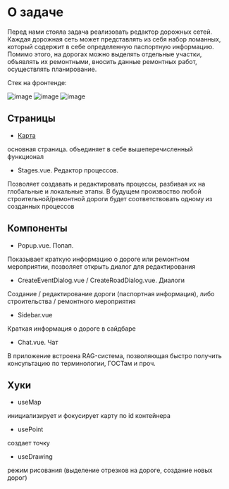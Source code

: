 # О задаче

Перед нами стояла задача реализовать редактор дорожных сетей. Каждая дорожная сеть может представлять из себя набор ломанных, который содержит в себе определенную паспортную информацию. Помимо этого, на дорогах можно выделять отдельные участки, объявлять их ремонтными, вносить данные ремонтных работ, осуществлять планирование.

Стек на фронтенде:

![image]({https://img.shields.io/badge/Vue%20js-35495E?style=for-the-badge&logo=vuedotjs&logoColor=4FC08D})
![image]({https://img.shields.io/badge/TypeScript-007ACC?style=for-the-badge&logo=typescript&logoColor=white})
![image]({https://img.shields.io/badge/OpenStreetMap-7EBC6F?style=for-the-badge&logo=OpenStreetMap&logoColor=white})

## Страницы

- [Карта](http://localhost:9000/#/map)

основная страница. объединяет в себе вышеперечисленный функционал

- Stages.vue. Редактор процессов.

Позволяет создавать и редактировать процессы, разбивая их на глобальные и локальные этапы. В будущем произвоство любой строительной/ремонтной дороги будет соответствовать одному из созданных процессов

## Компоненты

- Popup.vue. Попап.

 Показывает краткую информацию о дороге или ремонтном мероприятии, позволяет открыть диалог для редактирования

- CreateEventDialog.vue / CreateRoadDialog.vue. Диалоги

Создание / редактирование дороги (паспортная информация), либо строительства / ремонтного мероприятия

- Sidebar.vue

Краткая информация о дороге в сайдбаре

- Chat.vue. Чат

В приложение встроена RAG-система, позволяющая быстро получить консультацию по терминологии, ГОСТам и проч.

## Хуки

- useMap

инициализирует и фокусирует карту по id контейнера

- usePoint

создает точку

- useDrawing

режим рисования (выделение отрезков на дороге, создание новых дорог)
